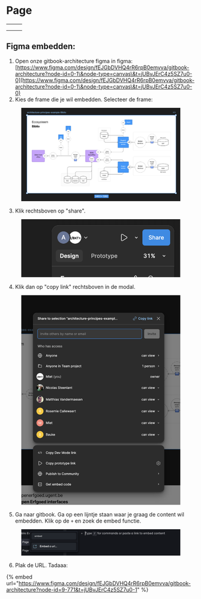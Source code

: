 # Page

|   |   |   |
| - | - | - |
|   |   |   |
|   |   |   |
|   |   |   |

## Figma embedden:

1. Open onze gitbook-architecture figma in figma:[https://www.figma.com/design/fEJGbDVHQ4rR6rpB0emvva/gitbook-architecture?node-id=0-1\&node-type=canvas\&t=jUBvJErC4z5SZ7u0-0](https://www.figma.com/design/fEJGbDVHQ4rR6rpB0emvva/gitbook-architecture?node-id=0-1\&node-type=canvas\&t=jUBvJErC4z5SZ7u0-0)
2. Kies de frame die je wil embedden. Selecteer de frame:

<figure><img src="../../../.gitbook/assets/Screenshot 2024-09-26 at 09.16.36.png" alt=""><figcaption></figcaption></figure>

3. Klik rechtsboven op "share".

<figure><img src="../../../.gitbook/assets/Screenshot 2024-09-26 at 09.16.46.png" alt=""><figcaption></figcaption></figure>

4. Klik dan op "copy link" rechtsboven in de modal.

<figure><img src="../../../.gitbook/assets/Screenshot 2024-09-26 at 09.16.58.png" alt=""><figcaption></figcaption></figure>

5. Ga naar gitbook. Ga op een lijntje staan waar je graag de content wil embedden. Klik op de `+` en zoek de embed functie.

<figure><img src="../../../.gitbook/assets/Screenshot 2024-09-26 at 09.18.10.png" alt=""><figcaption></figcaption></figure>

6. Plak de URL. Tadaaa:

{% embed url="https://www.figma.com/design/fEJGbDVHQ4rR6rpB0emvva/gitbook-architecture?node-id=9-771&t=jUBvJErC4z5SZ7u0-1" %}
